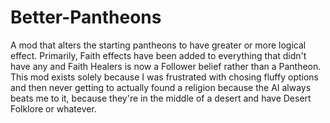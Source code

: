 # Better-Pantheons
A mod that alters the starting pantheons to have greater or more logical effect.
Primarily, Faith effects have been added to everything that didn't have any and Faith Healers is now a Follower belief rather than a Pantheon.
This mod exists solely because I was frustrated with chosing fluffy options and then never getting to actually found a religion because the AI always beats me to it, because they're in the middle of a desert and have Desert Folklore or whatever.
